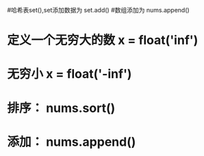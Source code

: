 #哈希表set(),set添加数据为 set.add()
#数组添加为 nums.append()

# 定义一个无穷大的数  x = float('inf')
#        无穷小     x = float('-inf')

# 排序： nums.sort()
# 添加： nums.append()